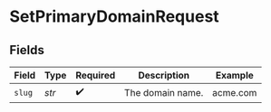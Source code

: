 # SetPrimaryDomainRequest


## Fields

| Field              | Type               | Required           | Description        | Example            |
| ------------------ | ------------------ | ------------------ | ------------------ | ------------------ |
| `slug`             | *str*              | :heavy_check_mark: | The domain name.   | acme.com           |